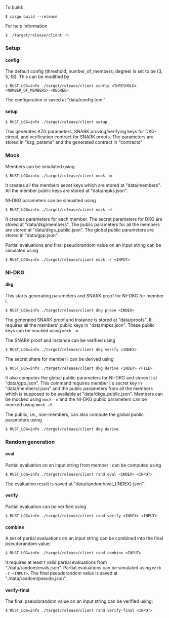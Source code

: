 To build: 

```
$ cargo build --release
```

For help information
```
$ ./target/release/client -h
```

### Setup
#### config 
The default config (threshold, number_of_members, degree) is set to be (3, 5, 18). This can be modified by 
```
$ RUST_LOG=info ./target/release/client config <THRESHOLD> <NUMBER_OF_MEMBERS> <DEGREE>
```
The configuration is saved at "data/config.toml"

#### setup
```
$ RUST_LOG=info ./target/release/client setup
```
This generates KZG parameters, SNARK proving/verifying keys for DKG-circuit, and verification contract for SNARK proofs. 
The parameters are stored in "kzg_params" and the generated contract in "contracts"

### Mock
Members can be simulated using
```
$ RUST_LOG=info ./target/release/client mock -m
```
It creates all the members secet keys which are stored at "data/members".
All the member public keys are stored at "data/mpks.json".

NI-DKG parameters can be simualted using
```
$ RUST_LOG=info ./target/release/client mock -d
```
It creates parameters for each member. The secret parameters for DKG are stored at "data/dkg/members".
The public parameters for all the members are stored at "data/dkgs_public.json".
The global public parameters are stored in "data/gpp.json".

Partial evaluations and final pseudorandom value on an input string can be simulated using 
```
$ RUST_LOG=info ./target/release/client mock -r <INPUT>
```


### NI-DKG
#### dkg
This starts generating parameters and SNARK proof for NI-DKG for member i.
```
$ RUST_LOG=info ./target/release/client dkg prove <INDEX>
```
The generated SNARK proof and instance is stored at "data/proofs".
It requires all the members' public keys in "data/mpks.json". 
These public keys can be mocked using `mock -m`. 

The SNARK proof and instance can be verified using
```
$ RUST_LOG=info ./target/release/client dkg verify <INDEX>
```
The secret share for member i can be derived using
```
$ RUST_LOG=info ./target/release/client dkg derive <INDEX> <FILE>
```
It also computes the global public parameters for NI-DKG and stores it at "data/gpp.json". 
This command requires member i's secret key in "data/members/<FILE>.json" and the public parameters from all the members which 
is supposed to be available at "data/dkgs_public.json".
Members can be mocked using `mock -m` and the NI-DKG public 
parameters can be mocked using `mock -d`.

The public, i.e., non-members, can also compute the global public parameters using
```
$ RUST_LOG=info ./target/release/client dkg derive
```

### Random generation
#### eval
Partial evaluation on an input string from member i can be computed using
```
$ RUST_LOG=info ./target/release/client rand eval <INDEX> <INPUT>
```
The evaluation result is saved at "data/random/eval_{INDEX}.json". 

#### verify
Partial evaluation can be verified using
```
$ RUST_LOG=info ./target/release/client rand verify <INDEX> <INPUT>
```

#### combine
A set of partial evaluations on an input string can be combined into the final pseudorandom value: 
```
$ RUST_LOG=info ./target/release/client rand combine <INPUT>
```
It requires at least t valid partial evaluations from "./data/random/evals.json".
Partial evaluations can be simulated using `mock -r <INPUT>`.
The final pseudorandom value is saved at "./data/random/pseudo.json".

#### verify-final
The final pseudorandom value on an input string can be verified using:
```
$ RUST_LOG=info ./target/release/client rand verify-final <INPUT>
```
